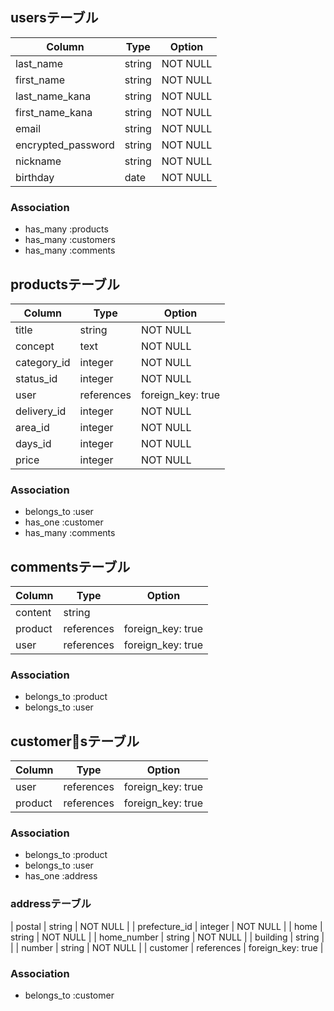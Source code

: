 ## usersテーブル

| Column             | Type   | Option   |
| ------------------ | ------ | -------- |
| last_name          | string | NOT NULL |
| first_name         | string | NOT NULL |
| last_name_kana     | string | NOT NULL |
| first_name_kana    | string | NOT NULL |
| email              | string | NOT NULL |
| encrypted_password | string | NOT NULL |
| nickname           | string | NOT NULL |
| birthday           | date   | NOT NULL |

### Association
 - has_many :products
 - has_many :customers
 - has_many :comments

 ## productsテーブル

| Column      | Type       | Option            |
| ----------- | ---------- | ----------------- |
| title       | string     | NOT NULL          |
| concept     | text       | NOT NULL          |
| category_id | integer    | NOT NULL          |
| status_id   | integer    | NOT NULL          |
| user        | references | foreign_key: true |
| delivery_id | integer    | NOT NULL          |
| area_id     | integer    | NOT NULL          |
| days_id     | integer    | NOT NULL          |
| price       | integer    | NOT NULL          |

### Association
 - belongs_to :user
 - has_one :customer
 - has_many :comments

## commentsテーブル
| Column   | Type       | Option            |
| -------- | ---------- | ----------------- |
| content  | string     |                   |
| product  | references | foreign_key: true |
| user     | references | foreign_key: true |

### Association
 - belongs_to :product
 - belongs_to :user

## customersテーブル

| Column        | Type       | Option            |
| ------------- | ---------- | ----------------- |
| user          | references | foreign_key: true |
| product       | references | foreign_key: true |

### Association
 - belongs_to :product
 - belongs_to :user
 - has_one :address

### addressテーブル
| postal        | string     | NOT NULL          |
| prefecture_id | integer    | NOT NULL          |
| home          | string     | NOT NULL          |
| home_number   | string     | NOT NULL          |
| building      | string     |                   |
| number        | string     | NOT NULL          |
| customer      | references | foreign_key: true |

### Association
 - belongs_to :customer